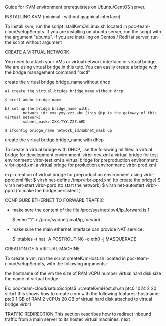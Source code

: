 
Guide for KVM environment prerequisites on Ubuntu/CentOS server.

 INSTALLING KVM (minimal : without graphical interface)

To install kvm, run the script istallKvmOnLinux.sh located in poc-team-cloud/setupScripts.
If you are installing on ubuntu server, run the script with the argument "ubuntu".
If you are installing on Centos / RedHat server, run the script without argument

CREATE A VIRTUAL NETWORK

You need to attach your VMs or virtual network interface or virtual bridge. We are using virtual bridge in this tuto. You can easily create a bridge with the bridge management command "brctl"

create the virtual bridge bridge_name without dhcp

	a) create the virtual bridge bridge_name without dhcp

	$ brctl addbr bridge_name

	b) set up the bridge bridge_name with:
		-	network_id: xxx.yyy.zzz.abc (this @ip is the gateway of this virtual network)
		-	subnet_mask: XXX.YYY.ZZZ.ABC

	$ ifconfig bridge_name network_id/subnet_mask up

create the virtual bridge bridge_name with dhcp

To create a virtual bridge with DHCP, use the following ml files:
a virtual bridge for development environment: virbr-dev.xml
 a virtual bridge for test environment: virbr-test.xml
a virtual bridge for preproduction environment: virbr-pprd.xml
a virtual bridge for production environment: virbr-prod.xml

exp: creation of virtual bridge for preproduction environment using virbr-pprd.xml file:
$ virsh net-define /tmp/virbr-pprd.xml (to create the bridge)
$ virsh net-start virbr-pprd (to start the network)
$ virsh net-autostart virbr-pprd (to make the bridge persistent )


CONFIGURE ETHERNET TO FORWARD TRAFFIC

- make sure the content of the file /proc/sys/net/ipv4/ip_forward is 1

	 $ echo "1" > /proc/sys/net/ipv4/ip_forward


- make sure the main ethernet interface can provide NAT service:

	$  iptables -t nat -A POSTROUTING -o eth0 -j MASQUERADE

CREATION OF A VIRTUAL MACHINE

To create a vm, run the script createKvmHost.sh located in poc-team-cloud/setupScripts, with the following arguments:

the hostname of the vm
the size of RAM
vCPU number
virtual hard disk size
the name of virtual bridge


Ex: poc-team-cloud/setupScripts$ ./createKvmHost.sh.sh ptc0 1024 2 20 virbr1
this shows how to create a vm with the following features:
hostname: ptc0
1 GB of RAM
2 vCPUs
20 GB of virtual hard disk 
attached to virtual bridge virbr1

TRAFFIC REDIRECTION
This section describes how to redirect inbound traffic from a main server to its hosted virtual machines.
next
